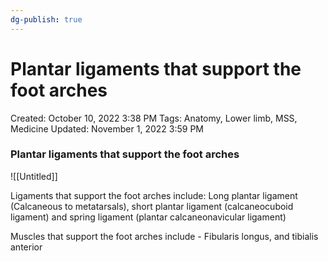 ```yaml
---
dg-publish: true
---
```


# Plantar ligaments that support the foot arches

Created: October 10, 2022 3:38 PM
Tags: Anatomy, Lower limb, MSS, Medicine
Updated: November 1, 2022 3:59 PM

### Plantar ligaments that support the foot arches

![[Untitled]]

Ligaments that support the foot arches include: Long plantar ligament (Calcaneous to metatarsals), short plantar ligament (calcaneocuboid ligament) and spring ligament (plantar calcaneonavicular ligament)

Muscles that support the foot arches include - Fibularis longus, and tibialis anterior